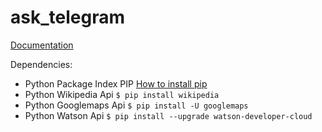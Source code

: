 # ask_telegram
<a href="https://python-telegram-bot.readthedocs.io/en/stable/" rel="nofollow" target="_blank">Documentation</a>

Dependencies:
<ul>
<li> Python Package Index PIP <a rel="nofollow" target="_blank" href="https://pip.pypa.io/en/stable/installing/">How to install pip</a></li>
<li>Python Wikipedia Api <code>$ pip install wikipedia</code></li>
<li>Python Googlemaps Api <code>$ pip install -U googlemaps</code></li>
<li>Python Watson Api <code>$ pip install --upgrade watson-developer-cloud</code></li>
</ul>
